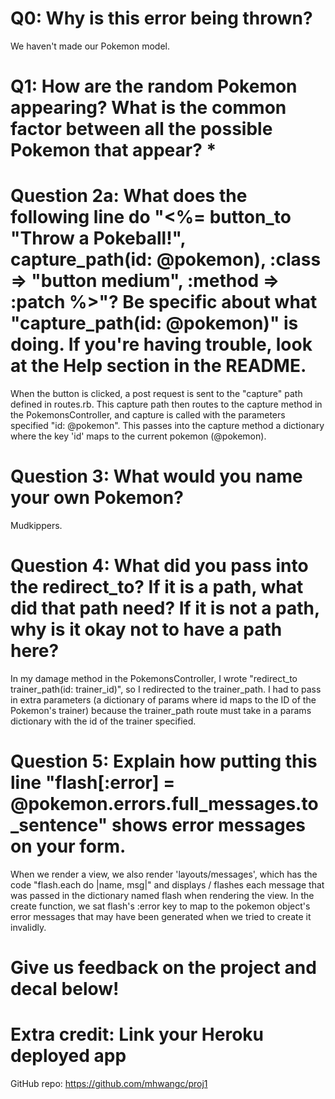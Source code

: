 # Q0: Why is this error being thrown?

We haven't made our Pokemon model.

# Q1: How are the random Pokemon appearing? What is the common factor between all the possible Pokemon that appear? *

# Question 2a: What does the following line do "<%= button_to "Throw a Pokeball!", capture_path(id: @pokemon), :class => "button medium", :method => :patch %>"? Be specific about what "capture_path(id: @pokemon)" is doing. If you're having trouble, look at the Help section in the README.

When the button is clicked, a post request is sent to the "capture" path defined in routes.rb. This capture path then routes to the capture method in the PokemonsController, and capture is called with the parameters specified "id: @pokemon". This passes into the capture method a dictionary where the key 'id' maps to the current pokemon (@pokemon).

# Question 3: What would you name your own Pokemon?

Mudkippers.

# Question 4: What did you pass into the redirect_to? If it is a path, what did that path need? If it is not a path, why is it okay not to have a path here?

In my damage method in the PokemonsController, I wrote "redirect_to trainer_path(id: trainer_id)", so I redirected to the trainer_path. I had to pass in extra parameters (a dictionary of params where id maps to the ID of the Pokemon's trainer) because the trainer_path route must take in a params dictionary with the id of the trainer specified.

# Question 5: Explain how putting this line "flash[:error] = @pokemon.errors.full_messages.to_sentence" shows error messages on your form.

When we render a view, we also render 'layouts/messages', which has the code "flash.each do |name, msg|" and displays / flashes each message that was passed in the dictionary named flash when rendering the view. In the create function, we sat flash's :error key to map to the pokemon object's error messages that may have been generated when we tried to create it invalidly.

# Give us feedback on the project and decal below!

# Extra credit: Link your Heroku deployed app


GitHub repo: https://github.com/mhwangc/proj1